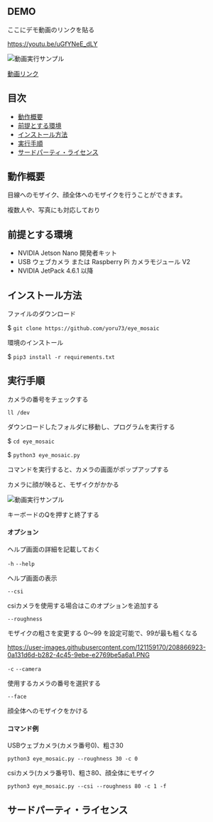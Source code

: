 ## DEMO
ここにデモ動画のリンクを貼る

https://youtu.be/uGfYNeE_dLY

![動画実行サンプル](https://user-images.githubusercontent.com/121159170/208865003-4bcd88eb-7852-4078-879d-f4cd0069e608.PNG)

[動画リンク](https://github.com/yoru73/eye_mosaic)


## 目次
- [動作概要](https://github.com/yoru73/eye_mosaic#%E5%8B%95%E4%BD%9C%E6%A6%82%E8%A6%81)
- [前提とする環境](https://github.com/yoru73/eye_mosaic#%E5%89%8D%E6%8F%90%E3%81%A8%E3%81%99%E3%82%8B%E7%92%B0%E5%A2%83)
- [インストール方法](https://github.com/yoru73/eye_mosaic#%E3%82%A4%E3%83%B3%E3%82%B9%E3%83%88%E3%83%BC%E3%83%AB%E6%96%B9%E6%B3%95)
- [実行手順](https://github.com/yoru73/eye_mosaic#%E5%AE%9F%E8%A1%8C%E6%89%8B%E9%A0%86)
- [サードパーティ・ライセンス](https://github.com/yoru73/eye_mosaic#%E5%AE%9F%E8%A1%8C%E6%89%8B%E9%A0%86)


## 動作概要
目線へのモザイク、顔全体へのモザイクを行うことができます。

複数人や、写真にも対応しており


## 前提とする環境

- NVIDIA Jetson Nano 開発者キット
- USB ウェブカメラ または Raspberry Pi カメラモジュール V2
- NVIDIA JetPack 4.6.1 以降


## インストール方法
ファイルのダウンロード

$ `git clone https://github.com/yoru73/eye_mosaic`

環境のインストール

$ `pip3 install -r requirements.txt`


## 実行手順

カメラの番号をチェックする

`ll /dev`

ダウンロードしたフォルダに移動し、プログラムを実行する

$ `cd eye_mosaic`

$ `python3 eye_mosaic.py`

コマンドを実行すると、カメラの画面がポップアップする

カメラに顔が映ると、モザイクがかかる

![動画実行サンプル](https://user-images.githubusercontent.com/121159170/208865003-4bcd88eb-7852-4078-879d-f4cd0069e608.PNG)

キーボードのQを押すと終了する

#### オプション
ヘルプ画面の詳細を記載しておく

`-h`
`--help`

ヘルプ画面の表示


`--csi`

csiカメラを使用する場合はこのオプションを追加する

`--roughness`

モザイクの粗さを変更する
0～99 を設定可能で、99が最も粗くなる

https://user-images.githubusercontent.com/121159170/208866923-0a131d6d-b282-4c45-9ebe-e2769be5a6a1.PNG
 
`-c`
`--camera`

使用するカメラの番号を選択する

`--face`

顔全体へのモザイクをかける

#### コマンド例

USBウェブカメラ(カメラ番号0)、粗さ30

`python3 eye_mosaic.py --roughness 30 -c 0`

csiカメラ(カメラ番号1)、粗さ80、顔全体にモザイク 

`python3 eye_mosaic.py --csi --roughness 80 -c 1 -f`


## サードパーティ・ライセンス

